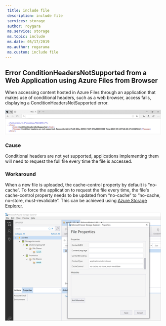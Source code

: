 ```yaml
---
 title: include file
 description: include file
 services: storage
 author: roygara
 ms.service: storage
 ms.topic: include
 ms.date: 05/17/2019
 ms.author: rogarana
 ms.custom: include file
---
```


## Error ConditionHeadersNotSupported from a Web Application using Azure Files from Browser

When accessing content hosted in Azure Files through an application that makes use of conditional headers, such as a web browser, access fails, displaying a ConditionHeadersNotSupported error.

![ConditionHeaderNotSupported Error](media/storage-files-condition-headers/conditionalerror.png)

### Cause

Conditional headers are not yet supported, applications implementing them will need to request the full file every time the file is accessed.

### Workaround

When a new file is uploaded, the cache-control property by default is “no-cache”. To force the application to request the file every time, the file's cache-control property needs to be updated from “no-cache” to “no-cache, no-store, must-revalidate”. This can be achieved using [Azure Storage Explorer](https://azure.microsoft.com/en-us/features/storage-explorer/).

![Storage explorer content cache modification](media/storage-files-condition-headers/Explorer-cache.png)